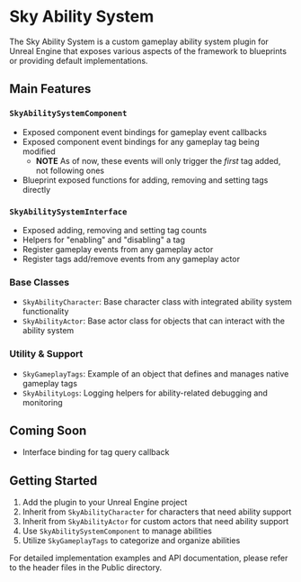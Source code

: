 # Sky Ability System

The Sky Ability System is a custom gameplay ability system plugin for Unreal Engine that exposes various aspects of the framework to blueprints or providing default implementations.

## Main Features

### `SkyAbilitySystemComponent`
- Exposed component event bindings for gameplay event callbacks
- Exposed component event bindings for any gameplay tag being modified
  - **NOTE** As of now, these events will only trigger the *first* tag added, not following ones
- Blueprint exposed functions for adding, removing and setting tags directly

### `SkyAbilitySystemInterface`
- Exposed adding, removing and setting tag counts
- Helpers for "enabling" and "disabling" a tag
- Register gameplay events from any gameplay actor
- Register tags add/remove events from any gameplay actor

### Base Classes
- `SkyAbilityCharacter`: Base character class with integrated ability system functionality
- `SkyAbilityActor`: Base actor class for objects that can interact with the ability system

### Utility & Support
- `SkyGameplayTags`: Example of an object that defines and manages native gameplay tags
- `SkyAbilityLogs`: Logging helpers for ability-related debugging and monitoring

## Coming Soon
- Interface binding for tag query callback

## Getting Started
1. Add the plugin to your Unreal Engine project
2. Inherit from `SkyAbilityCharacter` for characters that need ability support
3. Inherit from `SkyAbilityActor` for custom actors that need ability support
4. Use `SkyAbilitySystemComponent` to manage abilities
5. Utilize `SkyGameplayTags` to categorize and organize abilities

For detailed implementation examples and API documentation, please refer to the header files in the Public directory.